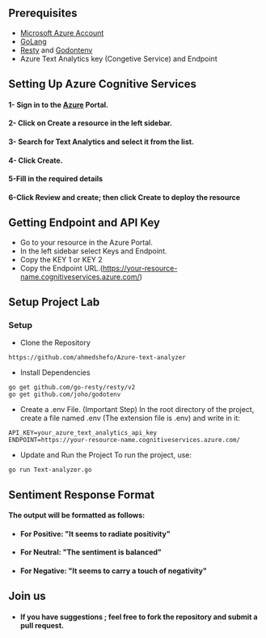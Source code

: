 
## Prerequisites
 - [Microsoft Azure Account](https://azure.microsoft.com/en-us/free)
 - [GoLang](https://golang.org/doc/install)
 - [Resty](https://github.com/go-resty/resty) and [Godontenv](https://github.com/joho/godotenv)
 - Azure Text Analytics key (Congetive Service) and Endpoint

## Setting Up Azure Cognitive Services

#### 1- Sign in to the [Azure](https://azure.microsoft.com/en-us/get-started/azure-portal) Portal.

#### 2- Click on Create a resource in the left sidebar.
#### 3- Search for  Text Analytics and select it from the list.
#### 4- Click Create.
#### 5-Fill in the required details
#### 6-Click Review and create; then click Create to deploy the resource
## Getting Endpoint and API Key
- Go to your resource in the Azure Portal.
- In the left sidebar select Keys and Endpoint.
- Copy the KEY 1 or KEY 2
- Copy the Endpoint URL.(https://your-resource-name.cognitiveservices.azure.com/)



## Setup Project Lab 

### Setup
- Clone the Repository

```http
https://github.com/ahmedshefo/Azure-text-analyzer

```

- Install Dependencies

```http
go get github.com/go-resty/resty/v2
go get github.com/joho/godotenv

```
- Create a .env File. (Important Step)
 In the root directory of the project, create a file named .env (The extension file is .env) and write in it:
```http
API_KEY=your_azure_text_analytics_api_key
ENDPOINT=https://your-resource-name.cognitiveservices.azure.com/

```
- Update and Run the Project
 To run the project, use:

```http
go run Text-analyzer.go

```
## Sentiment Response Format

#### The output will be formatted as follows:
- #### For Positive: "It seems to radiate positivity"
- #### For Neutral: "The sentiment is balanced"
- #### For Negative: "It seems to carry a touch of negativity"

## Join us
- #### If you have suggestions ; feel free to fork the repository and submit a pull request.


